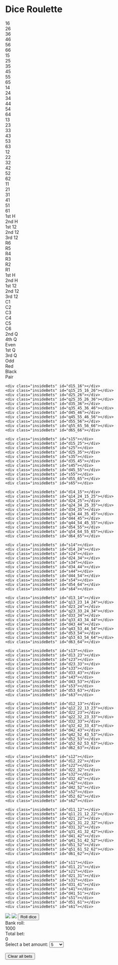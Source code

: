 <!DOCTYPE html>
<html>
<head>
	<meta charset="utf-8">
	<title>Dice Roulette</title>
	<link href='https://fonts.googleapis.com/css?family=Roboto Mono' rel='stylesheet'>
  <!-- <link rel="icon" type="image/png" sizes="32x32" href="favicon-32x32.png"> -->
  <link rel="stylesheet" href="DiceRoulette.css">
</head>
<body>

<h1>Dice Roulette</h1>
<div class="tableWrapper">
<div class="betsWrapper">
	<div class="red" id="number16">16</div>	<div class="blk" id="number26">26</div>	<div class="red" id="number36">36</div>	<div class="blk" id="number46">46</div>	<div class="red" id="number56">56</div>	<div class="blk" id="number66">66</div>
	<div class="red" id="number15">15</div>	<div class="blk" id="number25">25</div>	<div class="red" id="number35">35</div>	<div class="blk" id="number45">45</div>	<div class="red" id="number55">55</div>	<div class="blk" id="number65">65</div>
	<div class="blk" id="number14">14</div>	<div class="red" id="number24">24</div>	<div class="blk" id="number34">34</div>	<div class="red" id="number44">44</div>	<div class="blk" id="number54">54</div>	<div class="red" id="number64">64</div>
	<div class="blk" id="number13">13</div>	<div class="red" id="number23">23</div>	<div class="blk" id="number33">33</div>	<div class="red" id="number43">43</div>	<div class="blk" id="number53">53</div>	<div class="red" id="number63">63</div>
	<div class="red" id="number12">12</div>	<div class="blk" id="number22">22</div>	<div class="red" id="number32">32</div>	<div class="blk" id="number42">42</div>	<div class="red" id="number52">52</div>	<div class="blk" id="number62">62</div>
	<div class="red" id="number11">11</div>	<div class="blk" id="number21">21</div>	<div class="red" id="number31">31</div>	<div class="blk" id="number41">41</div>	<div class="red" id="number51">51</div>	<div class="blk" id="number61">61</div>

  <div class="outsideBets" id="firstHalfRow">1st H</div>
  <div class="outsideBets" id="secondHalfRow">2nd H</div>
  <div class="outsideBets" id="first12Row">1st 12</div>
  <div class="outsideBets" id="second12Row">2nd 12</div>
  <div class="outsideBets" id="third12Row">3rd 12</div>
  <div class="outsideBets" id="row6">R6</div>
  <div class="outsideBets" id="row5">R5</div>
  <div class="outsideBets" id="row4">R4</div>
  <div class="outsideBets" id="row3">R3</div>
  <div class="outsideBets" id="row2">R2</div>
  <div class="outsideBets" id="row1">R1</div>

  <div class="outsideBets" id="firstHalfColumn">1st H</div>
  <div class="outsideBets" id="secondHalfColumn">2nd H</div>
  <div class="outsideBets" id="first12Column">1st 12</div>
  <div class="outsideBets" id="second12Column">2nd 12</div>
  <div class="outsideBets" id="third12Column">3rd 12</div>
  <div class="outsideBets" id="column1">C1</div>
  <div class="outsideBets" id="column2">C2</div>
  <div class="outsideBets" id="column3">C3</div>
  <div class="outsideBets" id="column4">C4</div>
  <div class="outsideBets" id="column5">C5</div>
  <div class="outsideBets" id="column6">C6</div>

  <div class="outsideBets" id="secondQuarter">2nd Q</div>
  <div class="outsideBets" id="fourthQuarter">4th Q</div>
  <div class="outsideBets" id="even">Even</div>
  <div class="outsideBets" id="firstQuarter">1st Q</div>
  <div class="outsideBets" id="thirdQuarter">3rd Q</div>
  <div class="outsideBets" id="odd">Odd</div>
  <div class="outsideBets red" id="allRed">Red</div>
  <div class="outsideBets blk" id="allBlk">Black</div>
  <div class="outsideBets" id="pair">Pair</div>
</div>
<div class="actionOverlay">
	<div class="insideBets" id="s16"></div>
	<div class="insideBets" id="d16_26"></div>
	<div class="insideBets" id="s26"></div>
	<div class="insideBets" id="d26_36"></div>
	<div class="insideBets" id="s36"></div>
	<div class="insideBets" id="d36_46"></div>
	<div class="insideBets" id="s46"></div>
	<div class="insideBets" id="d46_56"></div>
	<div class="insideBets" id="s56"></div>
	<div class="insideBets" id="d56_66"></div>
	<div class="insideBets" id="s66"></div>

	<div class="insideBets" id="d15_16"></div>
	<div class="insideBets" id="q15_25_16_26"></div>
	<div class="insideBets" id="d25_26"></div>
	<div class="insideBets" id="q25_35_26_36"></div>
	<div class="insideBets" id="d35_36"></div>
	<div class="insideBets" id="q35_45_36_46"></div>
	<div class="insideBets" id="d45_46"></div>
	<div class="insideBets" id="q45_55_46_56"></div>
	<div class="insideBets" id="d55_56"></div>
	<div class="insideBets" id="q55_65_56_66"></div>
	<div class="insideBets" id="d65_66"></div>

	<div class="insideBets" id="s15"></div>
	<div class="insideBets" id="d15_25"></div>
	<div class="insideBets" id="s25"></div>
	<div class="insideBets" id="d25_35"></div>
	<div class="insideBets" id="s35"></div>
	<div class="insideBets" id="d35_45"></div>
	<div class="insideBets" id="s45"></div>
	<div class="insideBets" id="d45_55"></div>
	<div class="insideBets" id="s55"></div>
	<div class="insideBets" id="d55_65"></div>
	<div class="insideBets" id="s65"></div>

	<div class="insideBets" id="d14_15"></div>
	<div class="insideBets" id="q14_24_15_25"></div>
	<div class="insideBets" id="d24_25"></div>
	<div class="insideBets" id="q24_34_25_35"></div>
	<div class="insideBets" id="d34_35"></div>
	<div class="insideBets" id="q34_44_35_45"></div>
	<div class="insideBets" id="d44_45"></div>
	<div class="insideBets" id="q44_54_45_55"></div>
	<div class="insideBets" id="d54_55"></div>
	<div class="insideBets" id="q54_64_55_65"></div>
	<div class="insideBets" id="d64_65"></div>

	<div class="insideBets" id="s14"></div>
	<div class="insideBets" id="d14_24"></div>
	<div class="insideBets" id="s24"></div>
	<div class="insideBets" id="d24_34"></div>
	<div class="insideBets" id="s34"></div>
	<div class="insideBets" id="d34_44"></div>
	<div class="insideBets" id="s44"></div>
	<div class="insideBets" id="d44_54"></div>
	<div class="insideBets" id="s54"></div>
	<div class="insideBets" id="d54_64"></div>
	<div class="insideBets" id="s64"></div>

	<div class="insideBets" id="d13_14"></div>
	<div class="insideBets" id="q13_23_14_24"></div>
	<div class="insideBets" id="d23_24"></div>
	<div class="insideBets" id="q23_33_24_34"></div>
	<div class="insideBets" id="d33_34"></div>
	<div class="insideBets" id="q33_43_34_44"></div>
	<div class="insideBets" id="d43_44"></div>
	<div class="insideBets" id="q43_53_44_54"></div>
	<div class="insideBets" id="d53_54"></div>
	<div class="insideBets" id="q53_63_54_64"></div>
	<div class="insideBets" id="d63_64"></div>

	<div class="insideBets" id="s13"></div>
	<div class="insideBets" id="d13_23"></div>
	<div class="insideBets" id="s23"></div>
	<div class="insideBets" id="d23_33"></div>
	<div class="insideBets" id="s33"></div>
	<div class="insideBets" id="d33_43"></div>
	<div class="insideBets" id="s43"></div>
	<div class="insideBets" id="d43_53"></div>
	<div class="insideBets" id="s53"></div>
	<div class="insideBets" id="d53_63"></div>
	<div class="insideBets" id="s63"></div>

	<div class="insideBets" id="d12_13"></div>
	<div class="insideBets" id="q12_22_13_23"></div>
	<div class="insideBets" id="d22_23"></div>
	<div class="insideBets" id="q22_32_23_33"></div>
	<div class="insideBets" id="d32_33"></div>
	<div class="insideBets" id="q32_42_33_43"></div>
	<div class="insideBets" id="d42_43"></div>
	<div class="insideBets" id="q42_52_43_53"></div>
	<div class="insideBets" id="d52_53"></div>
	<div class="insideBets" id="q52_62_53_63"></div>
	<div class="insideBets" id="d62_63"></div>

	<div class="insideBets" id="s12"></div>
	<div class="insideBets" id="d12_22"></div>
	<div class="insideBets" id="s22"></div>
	<div class="insideBets" id="d22_32"></div>
	<div class="insideBets" id="s32"></div>
	<div class="insideBets" id="d32_42"></div>
	<div class="insideBets" id="s42"></div>
	<div class="insideBets" id="d42_52"></div>
	<div class="insideBets" id="s52"></div>
	<div class="insideBets" id="d52_62"></div>
	<div class="insideBets" id="s62"></div>

	<div class="insideBets" id="d11_12"></div>
	<div class="insideBets" id="q11_21_12_22"></div>
	<div class="insideBets" id="d21_22"></div>
	<div class="insideBets" id="q21_31_22_32"></div>
	<div class="insideBets" id="d31_32"></div>
	<div class="insideBets" id="q31_41_32_42"></div>
	<div class="insideBets" id="d41_42"></div>
	<div class="insideBets" id="q41_51_42_52"></div>
	<div class="insideBets" id="d51_52"></div>
	<div class="insideBets" id="q51_61_52_62"></div>
	<div class="insideBets" id="d61_62"></div>

	<div class="insideBets" id="s11"></div>
	<div class="insideBets" id="d11_21"></div>
	<div class="insideBets" id="s21"></div>
	<div class="insideBets" id="d21_31"></div>
	<div class="insideBets" id="s31"></div>
	<div class="insideBets" id="d31_41"></div>
	<div class="insideBets" id="s41"></div>
	<div class="insideBets" id="d41_51"></div>
	<div class="insideBets" id="s51"></div>
	<div class="insideBets" id="d51_61"></div>
	<div class="insideBets" id="s61"></div>
</div>

</div>
<div class="sideWrapper">
   <!-- dice icons: https://game-icons.net/tags/dice.html -->
  <img class="diceImage" id="diceImage1" src="dice/dice-blank.svg">
  <img class="diceImage" id="diceImage2" src="dice/dice-blank.svg">
	<button id="rollDiceButton" onclick="rollDice()">Roll dice</button>
  <div class="moneyWrapper">
    <div>Bank roll:</div>
    <div id="bankRollAmount">1000</div>
    <div id="winnings"></div>
	</div>
  <div class="moneyWrapper">
	  <div>Total bet:</div>
	  <div id="totalBetAmount">0</div>
	  <div id="losings"></div>
  </div>
	<label for="betAmountSelector">Select a bet amount:</label>
  <select name="betAmountSelector" id="betAmountSelector" onchange="betAmountSelectorChanged()">
    <option value="1">1</option>
    <option value="5" selected>5</option>
    <option value="10">10</option>
    <option value="25">25</option>
    <option value="100">100</option>
    <option value="500">500</option>
  </select>
	  <br><br>
	<button id="clearAllBetsButton" onclick="clearAllBets()">Clear all bets</button>
</div>

<script src="lookups.js"></script>
<script src="actions.js"></script>

</body>
</html>
